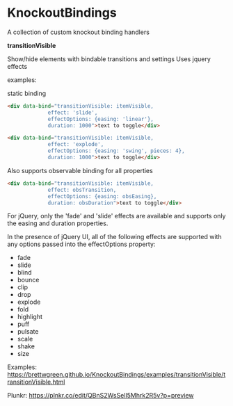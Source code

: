 # KnockoutBindings
A collection of custom knockout binding handlers

**transitionVisible**

Show/hide elements with bindable transitions and settings
Uses jquery effects

examples:

static binding

```html
<div data-bind="transitionVisible: itemVisible, 
             effect: 'slide', 
             effectOptions: {easing: 'linear'}, 
             duration: 1000">text to toggle</div>
```

```html
<div data-bind="transitionVisible: itemVisible, 
             effect: 'explode', 
             effectOptions: {easing: 'swing', pieces: 4}, 
             duration: 1000">text to toggle</div>
```

Also supports observable binding for all properties

```html
<div data-bind="transitionVisible: itemVisible, 
             effect: obsTransition, 
             effectOptions: {easing: obsEasing}, 
             duration: obsDuration">text to toggle</div>
```

For jQuery, only the 'fade' and 'slide' effects are available and supports only the easing and duration properties.

In the presence of jQuery UI, all of the following effects are supported with any options passed into the effectOptions property:
- fade
- slide
- blind
- bounce
- clip
- drop
- explode
- fold
- highlight
- puff
- pulsate
- scale
- shake
- size

Examples:
https://brettwgreen.github.io/KnockoutBindings/examples/transitionVisible/transitionVisible.html

Plunkr:
https://plnkr.co/edit/QBnS2WsSelI5Mhrk2R5v?p=preview

